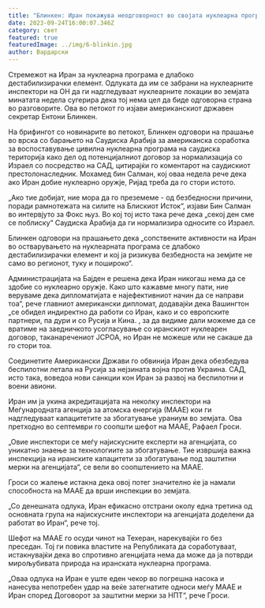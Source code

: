 ```yaml
---
title: "Блинкен: Иран покажува неодговорност во својата нуклеарна програма"
date: 2023-09-24T16:00:07.346Z
category: свет
featured: true
featuredImage: ../img/6-blinkin.jpg
author: Вардарски
---
```

Стремежот на Иран за нуклеарна програма е длабоко дестабилизирачки елемент. Одлуката да им се забрани на нуклеарните инспектори на ОН да ги надгледуваат нуклеарните локации во земјата минатата недела сугерира дека тој нема цел да биде одговорна страна во разговорите. Ова во петокот го изјави американскиот државен секретар Ентони Блинкен.

На брифингот со новинарите во петокот, Блинкен одговори на прашање во врска со барањето на Саудиска Арабија за американска соработка за воспоставување цивилна нуклеарна програма на саудиска територија како дел од потенцијалниот договор за нормализација со Израел со посредство на САД, цитирајќи го коментарот на саудискиот престолонаследник. Мохамед бин Салман, кој оваа недела рече дека ако Иран добие нуклеарно оружје, Ријад треба да го стори истото.

„Ако тие добијат, ние мора да го преземеме - од безбедносни причини, поради рамнотежата на силите на Блискиот Исток“, изјави Бин Салман во интервјуто за Фокс њуз. Во кој тој исто така рече дека „секој ден сме се поблиску“ Саудиска Арабија да ги нормализира односите со Израел.

Блинкен одговори на прашањето дека „сопствените активности на Иран во остварувањето на нуклеарната програма се длабоко дестабилизирачки елемент и кој ја ризикува безбедноста на земјите не само во регионот, туку и пошироко“.

Администрацијата на Бајден е решена дека Иран никогаш нема да се здобие со нуклеарно оружје. Како што кажавме многу пати, ние веруваме дека дипломатијата е најефективниот начин да се направи тоа“, рече главниот американски дипломат, додавајќи дека Вашингтон „се обидел индиректно да работи со Иран, како и со европските партнери, па дури и со Русија и Кина. , за да видиме дали можеме да се вратиме на заедничкото усогласување со иранскиот нуклеарен договор, таканаречениот JCPOA, но Иран не можеше или не сакаше да го стори тоа.

Соединетите Американски Држави го обвинија Иран дека обезбедува беспилотни летала на Русија за нејзината војна против Украина. САД, исто така, воведоа нови санкции кон Иран за развој на беспилотни и воени авиони.

Иран им ја укина акредитацијата на неколку инспектори на Меѓународната агенција за атомска енергија (МААЕ) кои ги надгледуваат капацитетите за збогатување ураниум во земјата. Ова претходно во септември го соопшти шефот на МААЕ, Рафаел Гроси.

„Овие инспектори се меѓу најискусните експерти на агенцијата, со уникатно знаење за технологиите за збогатување. Тие извршија важна инспекција на иранските капацитети за збогатување под заштитни мерки на агенцијата“, се вели во соопштението на МААЕ.

Гроси со жалење истакна дека овој потег значително ќе ја намали способноста на МААЕ да врши инспекции во земјата.

„Со денешната одлука, Иран ефикасно отстрани околу една третина од основната група на најискусните инспектори на агенцијата доделени да работат во Иран“, рече тој.

Шефот на МААЕ го осуди чинот на Техеран, нарекувајќи го без преседан. Тој ги повика властите на Републиката да соработуваат, истакнувајќи дека во спротивно агенцијата нема да може да ја потврди мирољубивата природа на иранската нуклеарна програма.

„Оваа одлука на Иран е уште еден чекор во погрешна насока и нанесува непотребен удар на веќе затегнатите односи меѓу МААЕ и Иран според Договорот за заштитни мерки за НПТ“, рече Гроси.